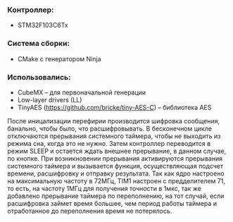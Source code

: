 ### Контроллер: 
* STM32F103C6Tx
### Система сборки: 
* CMake с генератором Ninja
### Использовались:
* CubeMX – для первоначальной генерации
* Low-layer drivers (LL)
* TinyAES (https://github.com/bricke/tiny-AES-C) – библиотека AES

После иницализации перефирии производится шифровка сообщения, банально, чтобы было, что расшифровывать.
В бесконечном цикле отключаются прерывания системного таймера, чтобы не выходить из режима сна, когда это не нужно. Затем контроллер переводится в режим SLEEP и остается ждать внешнее прерывание, в данном случае, по кнопке.
При возникновении прерывания активируются прерывания системного таймера и вызывается функция, осуществляющая подсчет времени, расшифровку и отправку результата.
Так как ядро настроено на максимальную частоту в 72МГц, TIM1 настроен с предделителем 71, то есть, на частоту 1МГц для получения точности в 1мкс, так же добавлено прерывание таймера по переполнению, на тот случай, если расшифровка займет время большее, чем период работы таймера и отработанное до переполнения время не потерялось.

